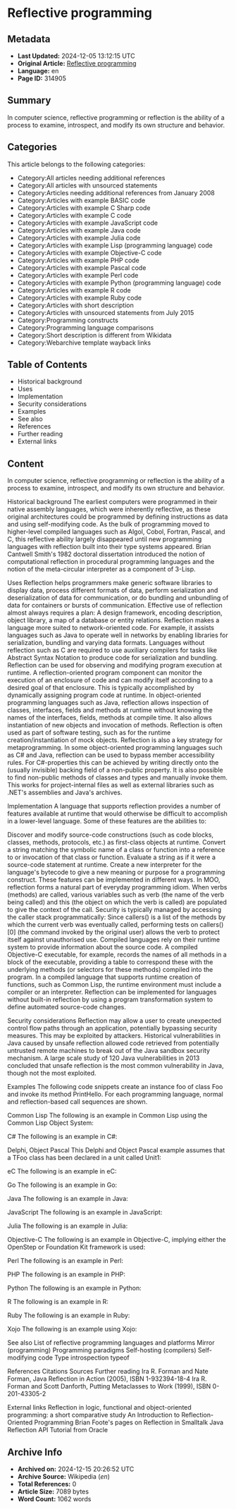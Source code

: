 # Reflective programming

## Metadata
- **Last Updated:** 2024-12-05 13:12:15 UTC
- **Original Article:** [Reflective programming](https://en.wikipedia.org/wiki/Reflective_programming)
- **Language:** en
- **Page ID:** 314905

## Summary
In computer science, reflective programming or reflection is the ability of a process to examine, introspect, and modify its own structure and behavior.

## Categories
This article belongs to the following categories:

- Category:All articles needing additional references
- Category:All articles with unsourced statements
- Category:Articles needing additional references from January 2008
- Category:Articles with example BASIC code
- Category:Articles with example C Sharp code
- Category:Articles with example C code
- Category:Articles with example JavaScript code
- Category:Articles with example Java code
- Category:Articles with example Julia code
- Category:Articles with example Lisp (programming language) code
- Category:Articles with example Objective-C code
- Category:Articles with example PHP code
- Category:Articles with example Pascal code
- Category:Articles with example Perl code
- Category:Articles with example Python (programming language) code
- Category:Articles with example R code
- Category:Articles with example Ruby code
- Category:Articles with short description
- Category:Articles with unsourced statements from July 2015
- Category:Programming constructs
- Category:Programming language comparisons
- Category:Short description is different from Wikidata
- Category:Webarchive template wayback links

## Table of Contents

- Historical background
- Uses
- Implementation
- Security considerations
- Examples
- See also
- References
- Further reading
- External links

## Content

In computer science, reflective programming or reflection is the ability of a process to examine, introspect, and modify its own structure and behavior.

Historical background
The earliest computers were programmed in their native assembly languages, which were inherently reflective, as these original architectures could be programmed by defining instructions as data and using self-modifying code. As the bulk of programming moved to higher-level compiled languages such as Algol, Cobol, Fortran, Pascal, and C, this reflective ability largely disappeared until new programming languages with reflection built into their type systems appeared.
Brian Cantwell Smith's 1982 doctoral dissertation introduced the notion of computational reflection in procedural programming languages and the notion of the meta-circular interpreter as a component of 3-Lisp.

Uses
Reflection helps programmers make generic software libraries to display data, process different formats of data, perform serialization and deserialization of data for communication, or do bundling and unbundling of data for containers or bursts of communication.
Effective use of reflection almost always requires a plan: A design framework, encoding description, object library, a map of a database or entity relations.
Reflection makes a language more suited to network-oriented code. For example, it assists languages such as Java to operate well in networks by enabling libraries for serialization, bundling and varying data formats. Languages without reflection such as C are required to use auxiliary compilers for tasks like Abstract Syntax Notation to produce code for serialization and bundling.
Reflection can be used for observing and modifying program execution at runtime. A reflection-oriented program component can monitor the execution of an enclosure of code and can modify itself according to a desired goal of that enclosure. This is typically accomplished by dynamically assigning program code at runtime.
In object-oriented programming languages such as Java, reflection allows inspection of classes, interfaces, fields and methods at runtime without knowing the names of the interfaces, fields, methods at compile time. It also allows instantiation of new objects and invocation of methods.
Reflection is often used as part of software testing, such as for the runtime creation/instantiation of mock objects.
Reflection is also a key strategy for metaprogramming.
In some object-oriented programming languages such as C# and Java, reflection can be used to bypass member accessibility rules. For C#-properties this can be achieved by writing directly onto the (usually invisible) backing field of a non-public property. It is also possible to find non-public methods of classes and types and manually invoke them. This works for project-internal files as well as external libraries such as .NET's assemblies and Java's archives.

Implementation
A language that supports reflection provides a number of features available at runtime that would otherwise be difficult to accomplish in a lower-level language. Some of these features are the abilities to:

Discover and modify source-code constructions (such as code blocks, classes, methods, protocols, etc.) as first-class objects at runtime.
Convert a string matching the symbolic name of a class or function into a reference to or invocation of that class or function.
Evaluate a string as if it were a source-code statement at runtime.
Create a new interpreter for the language's bytecode to give a new meaning or purpose for a programming construct.
These features can be implemented in different ways. In MOO, reflection forms a natural part of everyday programming idiom. When verbs (methods) are called, various variables such as verb (the name of the verb being called) and this (the object on which the verb is called) are populated to give the context of the call. Security is typically managed by accessing the caller stack programmatically: Since callers() is a list of the methods by which the current verb was eventually called, performing tests on callers()[0] (the command invoked by the original user) allows the verb to protect itself against unauthorised use.
Compiled languages rely on their runtime system to provide information about the source code. A compiled Objective-C executable, for example, records the names of all methods in a block of the executable, providing a table to correspond these with the underlying methods (or selectors for these methods) compiled into the program. In a compiled language that supports runtime creation of functions, such as Common Lisp, the runtime environment must include a compiler or an interpreter.
Reflection can be implemented for languages without built-in reflection by using a program transformation system to define automated source-code changes.

Security considerations
Reflection may allow a user to create unexpected control flow paths through an application, potentially bypassing security measures. This may be exploited by attackers. Historical vulnerabilities in Java caused by unsafe reflection allowed code retrieved from potentially untrusted remote machines to break out of the Java sandbox security mechanism. A large scale study of 120 Java vulnerabilities in 2013 concluded that unsafe reflection is the most common vulnerability in Java, though not the most exploited.

Examples
The following code snippets create an instance foo of class Foo and invoke its method PrintHello. For each programming language, normal and reflection-based call sequences are shown.

Common Lisp
The following is an example in Common Lisp using the Common Lisp Object System:

C#
The following is an example in C#:

Delphi, Object Pascal
This Delphi and Object Pascal example assumes that a TFoo class has been declared in a unit called Unit1:

eC
The following is an example in eC:

Go
The following is an example in Go:

Java
The following is an example in Java:

JavaScript
The following is an example in JavaScript:

Julia
The following is an example in Julia:

Objective-C
The following is an example in Objective-C, implying either the OpenStep or Foundation Kit framework is used:

Perl
The following is an example in Perl:

PHP
The following is an example in PHP:

Python
The following is an example in Python:

R
The following is an example in R:

Ruby
The following is an example in Ruby:

Xojo
The following is an example using Xojo:

See also
List of reflective programming languages and platforms
Mirror (programming)
Programming paradigms
Self-hosting (compilers)
Self-modifying code
Type introspection
typeof

References
Citations
Sources
Further reading
Ira R. Forman and Nate Forman, Java Reflection in Action (2005), ISBN 1-932394-18-4
Ira R. Forman and Scott Danforth, Putting Metaclasses to Work (1999), ISBN 0-201-43305-2

External links
Reflection in logic, functional and object-oriented programming: a short comparative study
An Introduction to Reflection-Oriented Programming
Brian Foote's pages on Reflection in Smalltalk
Java Reflection API Tutorial from Oracle

## Archive Info
- **Archived on:** 2024-12-15 20:26:52 UTC
- **Archive Source:** Wikipedia (_en_)
- **Total References:** 0
- **Article Size:** 7089 bytes
- **Word Count:** 1062 words
